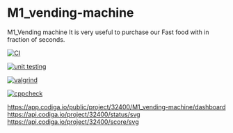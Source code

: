 # M1_vending-machine
M1_Vending machine It is very useful to purchase our Fast food with in fraction of seconds.

[![CI](https://github.com/Vikassamayamanthula/M1_vending-machine/actions/workflows/main.yml/badge.svg)](https://github.com/Vikassamayamanthula/M1_vending-machine/actions/workflows/main.yml)

[![unit testing](https://github.com/Vikassamayamanthula/M1_vending-machine/actions/workflows/Unit.yml/badge.svg)](https://github.com/Vikassamayamanthula/M1_vending-machine/actions/workflows/Unit.yml)

[![valgrind](https://github.com/Vikassamayamanthula/M1_vending-machine/actions/workflows/Val.yml/badge.svg)](https://github.com/Vikassamayamanthula/M1_vending-machine/actions/workflows/Val.yml)

[![cppcheck](https://github.com/Vikassamayamanthula/M1_vending-machine/actions/workflows/Cpp.yml/badge.svg)](https://github.com/Vikassamayamanthula/M1_vending-machine/actions/workflows/Cpp.yml)

https://app.codiga.io/public/project/32400/M1_vending-machine/dashboard
https://api.codiga.io/project/32400/status/svg
https://api.codiga.io/project/32400/score/svg
